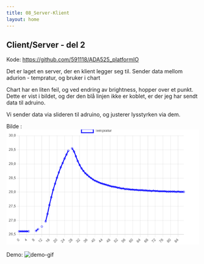 ```yaml
---
title: 08_Server-Klient
layout: home
---
```


## Client/Server - del 2

Kode: https://github.com/591118/ADA525_platformIO


Det er laget en server, der en klient legger seg til.
Sender data mellom adurion - tempratur, og bruker i chart

Chart har en liten feil, og ved endring av brightness, hopper over et punkt. Dette er vist i bildet, og der den blå linjen ikke er koblet, er der jeg har sendt data til adruino.

Vi sender data via slideren til adruino, og justerer lysstyrken via dem.

Bilde : ![bildeTemp](assets/temp.png)

Demo: ![demo-gif](assets/gifSiste.gif)